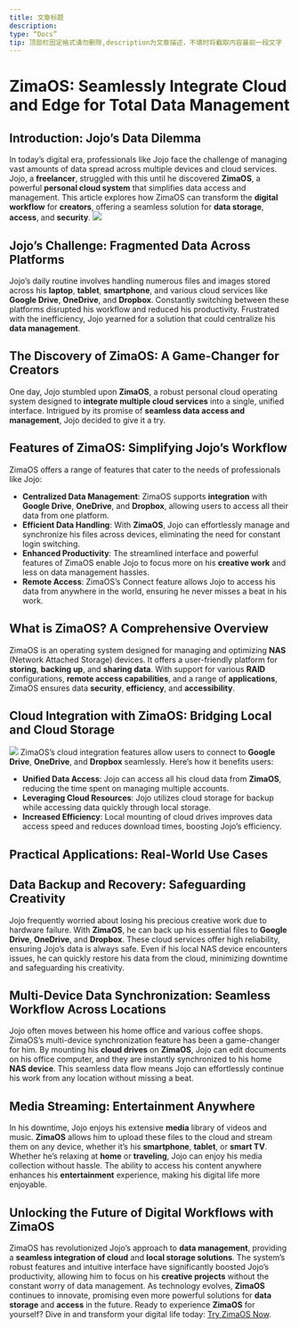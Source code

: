 ```yaml
---
title: 文章标题
description:
type: “Docs”
tip: 顶部栏固定格式请勿删除,description为文章描述，不填时将截取内容最前一段文字
---
```

# ZimaOS: Seamlessly Integrate Cloud and Edge for Total Data Management
## Introduction: Jojo’s Data Dilemma
In today’s digital era, professionals like Jojo face the challenge of managing vast amounts of data spread across multiple devices and cloud services. Jojo, a **freelancer**, struggled with this until he discovered **ZimaOS**, a powerful **personal cloud system** that simplifies data access and management. This article explores how ZimaOS can transform the **digital workflow** for **creators**, offering a seamless solution for **data storage**, **access**, and **security**.
![](https://manage.icewhale.io/api/static/docs/1727158676809_image.png)
## Jojo’s Challenge: Fragmented Data Across Platforms
Jojo’s daily routine involves handling numerous files and images stored across his **laptop**, **tablet**, **smartphone**, and various cloud services like **Google Drive**, **OneDrive**, and **Dropbox**. Constantly switching between these platforms disrupted his workflow and reduced his productivity. Frustrated with the inefficiency, Jojo yearned for a solution that could centralize his **data management**.
## The Discovery of ZimaOS: A Game-Changer for Creators
One day, Jojo stumbled upon **ZimaOS**, a robust personal cloud operating system designed to **integrate multiple cloud services** into a single, unified interface. Intrigued by its promise of **seamless data access and management**, Jojo decided to give it a try.
## Features of ZimaOS: Simplifying Jojo’s Workflow
ZimaOS offers a range of features that cater to the needs of professionals like Jojo:
- **Centralized Data Management**: ZimaOS supports **integration** with **Google Drive**, **OneDrive**, and **Dropbox**, allowing users to access all their data from one platform.
- **Efficient Data Handling**: With **ZimaOS**, Jojo can effortlessly manage and synchronize his files across devices, eliminating the need for constant login switching.
- **Enhanced Productivity**: The streamlined interface and powerful features of ZimaOS enable Jojo to focus more on his **creative work** and less on data management hassles.
- **Remote Access**: ZimaOS’s Connect feature allows Jojo to access his data from anywhere in the world, ensuring he never misses a beat in his work.
## What is ZimaOS? A Comprehensive Overview
ZimaOS is an operating system designed for managing and optimizing **NAS** (Network Attached Storage) devices. It offers a user-friendly platform for **storing**, **backing up**, and **sharing data**. With support for various **RAID** configurations, **remote access capabilities**, and a range of **applications**, ZimaOS ensures data **security**, **efficiency**, and **accessibility**.
## Cloud Integration with ZimaOS: Bridging Local and Cloud Storage
![](https://manage.icewhale.io/api/static/docs/1727159941762_é£ä¹¦20240708-103902-2-1.gif)
ZimaOS’s cloud integration features allow users to connect to **Google Drive**, **OneDrive**, and **Dropbox** seamlessly. Here’s how it benefits users:
- **Unified Data Access**: Jojo can access all his cloud data from **ZimaOS**, reducing the time spent on managing multiple accounts.
- **Leveraging Cloud Resources**: Jojo utilizes cloud storage for backup while accessing data quickly through local storage.
- **Increased Efficiency**: Local mounting of cloud drives improves data access speed and reduces download times, boosting Jojo’s efficiency.
## Practical Applications: Real-World Use Cases
## Data Backup and Recovery: Safeguarding Creativity
Jojo frequently worried about losing his precious creative work due to hardware failure. With **ZimaOS**, he can back up his essential files to **Google Drive**, **OneDrive**, and **Dropbox**. These cloud services offer high reliability, ensuring Jojo’s data is always safe. Even if his local NAS device encounters issues, he can quickly restore his data from the cloud, minimizing downtime and safeguarding his creativity.
## Multi-Device Data Synchronization: Seamless Workflow Across Locations
Jojo often moves between his home office and various coffee shops. ZimaOS’s multi-device synchronization feature has been a game-changer for him. By mounting his **cloud drives** on **ZimaOS**, Jojo can edit documents on his office computer, and they are instantly synchronized to his home **NAS device**. This seamless data flow means Jojo can effortlessly continue his work from any location without missing a beat.
## Media Streaming: Entertainment Anywhere
In his downtime, Jojo enjoys his extensive **media** library of videos and music. **ZimaOS** allows him to upload these files to the cloud and stream them on any device, whether it’s his **smartphone**, **tablet**, or **smart TV**. Whether he’s relaxing at **home** or **traveling**, Jojo can enjoy his media collection without hassle. The ability to access his content anywhere enhances his **entertainment** experience, making his digital life more enjoyable.
## Unlocking the Future of Digital Workflows with ZimaOS
ZimaOS has revolutionized Jojo’s approach to **data management**, providing a **seamless integration of cloud** and **local storage solutions**. The system’s robust features and intuitive interface have significantly boosted Jojo’s productivity, allowing him to focus on his **creative projects** without the constant worry of data management. As technology evolves, **ZimaOS** continues to innovate, promising even more powerful solutions for **data storage** and **access** in the future. Ready to experience **ZimaOS** for yourself? Dive in and transform your digital life today: [Try ZimaOS Now](https://github.com/IceWhaleTech/ZimaOS).